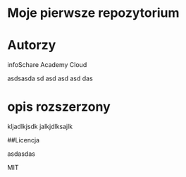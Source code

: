 # Moje pierwsze repozytorium


# Autorzy

infoSchare Academy
Cloud

asdsasda sd
asd asd asd das

# opis rozszerzony

kljadlkjsdk
jalkjdlksajlk


##Licencja

asdasdas

MIT
